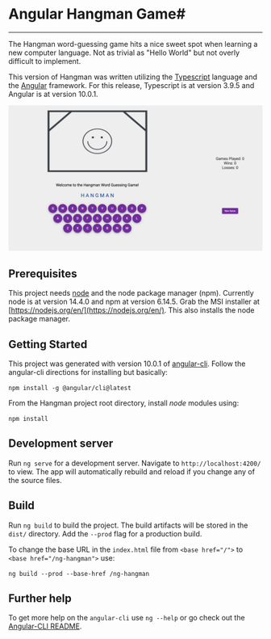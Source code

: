 # Angular Hangman Game#

----------

The Hangman word-guessing game hits a nice sweet spot when learning a new computer language. Not as trivial as "Hello World" but not overly difficult to implement.

This version of Hangman was written utilizing the [Typescript](https://www.typescriptlang.org/) language and the [Angular](https://angular.io/) framework.  For this release, Typescript is at version 3.9.5 and Angular is at version 10.0.1.

![window view](https://github.com/helderscrolls/hangman-test/blob/master/src/assets/images/window.png)

## Prerequisites

This project needs [node](https://nodejs.org/en/) and the node package manager (npm).  Currently node is at version 14.4.0 and npm at version 6.14.5. Grab the MSI installer at [https://nodejs.org/en/](https://nodejs.org/en/). This also installs the node package manager.

## Getting Started

This project was generated with version 10.0.1 of [angular-cli](https://github.com/angular/angular-cli).  Follow the angular-cli directions for installing but basically:

	npm install -g @angular/cli@latest

From the Hangman project root directory, install *node* modules using:

	npm install

## Development server
Run `ng serve` for a development server. Navigate to `http://localhost:4200/` to view. The app will automatically rebuild and reload if you change any of the source files.

## Build

Run `ng build` to build the project. The build artifacts will be stored in the `dist/` directory. Add the `--prod` flag for a production build.

To change the base URL in the `index.html` file from  ```<base href="/">``` to ```<base href="/ng-hangman">``` use:

	ng build --prod --base-href /ng-hangman

## Further help

To get more help on the `angular-cli` use `ng --help` or go check out the [Angular-CLI README](https://github.com/angular/angular-cli/blob/master/README.md).
